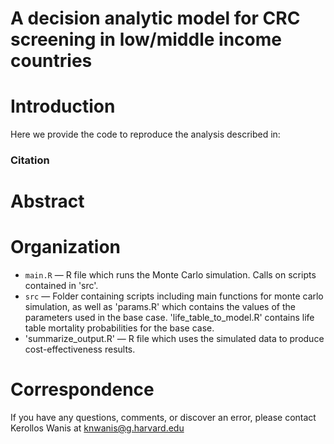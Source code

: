 # A decision analytic model for CRC screening in low/middle income countries
# Introduction
Here we provide the code to reproduce the analysis described in: 

### Citation

> 

# Abstract
 


# Organization
- `main.R` — R file which runs the Monte Carlo simulation. Calls on scripts contained in 'src'.
- `src`  — Folder containing scripts including main functions for monte carlo simulation, as well as 'params.R' which contains the values of the parameters used in the base case. 'life_table_to_model.R' contains life table mortality probabilities for the base case. 
- 'summarize_output.R' — R file which uses the simulated data to produce cost-effectiveness results. 

# Correspondence
If you have any questions, comments, or discover an error, please contact Kerollos Wanis at knwanis@g.harvard.edu
